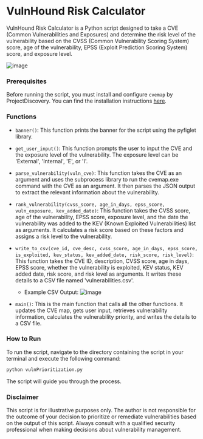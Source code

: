 # VulnHound Risk Calculator

VulnHound Risk Calculator is a Python script designed to take a CVE (Common Vulnerabilities and Exposures) and determine the risk level of the vulnerability based on the CVSS (Common Vulnerability Scoring System) score, age of the vulnerability, EPSS (Exploit Prediction Scoring System) score, and exposure level.

![image](https://github.com/darkmatter91/VulnHoundRiskCalculator/assets/10978504/6a64927f-9dea-42d4-9103-1a4504679458)



### Prerequisites

Before running the script, you must install and configure `cvemap` by ProjectDiscovery. You can find the installation instructions [here](https://github.com/projectdiscovery/cvemap).

### Functions

- `banner()`: This function prints the banner for the script using the pyfiglet library.

- `get_user_input()`: This function prompts the user to input the CVE and the exposure level of the vulnerability. The exposure level can be 'External', 'Internal', 'E', or 'I'.

- `parse_vulnerability(vuln_cve)`: This function takes the CVE as an argument and uses the subprocess library to run the cvemap.exe command with the CVE as an argument. It then parses the JSON output to extract the relevant information about the vulnerability.

- `rank_vulnerability(cvss_score, age_in_days, epss_score, vuln_exposure, kev_added_date)`: This function takes the CVSS score, age of the vulnerability, EPSS score, exposure level, and the date the vulnerability was added to the KEV (Known Exploited Vulnerabilities) list as arguments. It calculates a risk score based on these factors and assigns a risk level to the vulnerability.

- `write_to_csv(cve_id, cve_desc, cvss_score, age_in_days, epss_score, is_exploited, kev_status, kev_added_date, risk_score, risk_level)`: This function takes the CVE ID, description, CVSS score, age in days, EPSS score, whether the vulnerability is exploited, KEV status, KEV added date, risk score, and risk level as arguments. It writes these details to a CSV file named 'vulnerabilities.csv'.
  - Example CSV Output: ![image](https://github.com/darkmatter91/VulnHoundRiskCalculator/assets/10978504/bb2f8a24-a12e-4863-9918-512e0101f3d8)

- `main()`: This is the main function that calls all the other functions. It updates the CVE map, gets user input, retrieves vulnerability information, calculates the vulnerability priority, and writes the details to a CSV file.

### How to Run

To run the script, navigate to the directory containing the script in your terminal and execute the following command:

```bash
python vulnPrioritization.py
```

The script will guide you through the process.

### Disclaimer

This script is for illustrative purposes only. The author is not responsible for the outcome of your decision to prioritize or remediate vulnerabilities based on the output of this script. Always consult with a qualified security professional when making decisions about vulnerability management.


